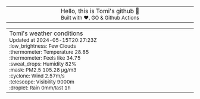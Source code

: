 
<div align="center">
<table>
<tbody>
<td align="center">
<img width="2000" height="0"><br>
Hello, this is Tomi's github 👋<br>
<sup>Built with ❤️, GO & Github Actions</sup><br>
<img width="2000" height="0">
</td>
</tbody>
</table>
</div>
<table>
<tbody>
<td align="left">
<img width="2000" height="0"><br>
Tomi's weather conditions<br>
<sup>Updated at 2024-05-15T20:27:23Z</sup><br>
<sup>:low_brightness: Few Clouds</sup><br>
<sup>:thermometer: Temperature 28.85 </sup><br>
<sup>:thermometer: Feels like 34.75</sup><br>
<sup>:sweat_drops: Humidity 82%</sup><br>
<sup>:mask: PM2.5 105.28 μg/m3</sup><br>
<sup>:cyclone: Wind 2.57m/s </sup><br>
<sup>:telescope: Visibility 9000m </sup><br>
<sup>:droplet: Rain 0mm/last 1h </sup><br>
<img width="2000" height="0">
</td>
<td align="left">
<img width="2000" height="0"><br>
<br>
<img width="2000" height="0">
</td>
</tbody>
</table>
</div>
    